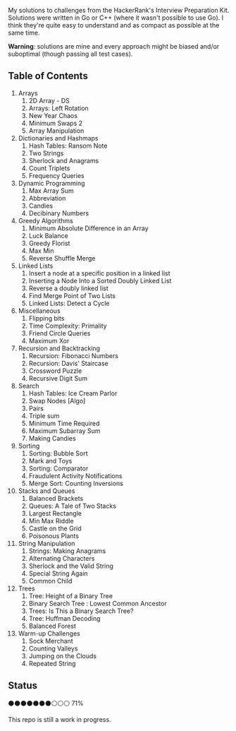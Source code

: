 My solutions to challenges from the HackerRank's Interview Preparation Kit.
Solutions were written in Go or C++ (where it wasn't possible to use Go).
I think they're quite easy to understand and as compact as possible at the same time.

**Warning**: solutions are mine and every approach might be biased and/or suboptimal (though passing all test cases).

## Table of Contents

1. Arrays
    1. 2D Array - DS
    2. Arrays: Left Rotation
    3. New Year Chaos
    4. Minimum Swaps 2
    5. Array Manipulation
2. Dictionaries and Hashmaps
    1. Hash Tables: Ransom Note
    2. Two Strings
    3. Sherlock and Anagrams
    4. Count Triplets
    5. Frequency Queries
3. Dynamic Programming
    1. Max Array Sum
    2. Abbreviation
    3. Candies
    4. Decibinary Numbers
4. Greedy Algorithms
    1. Minimum Absolute Difference in an Array
    2. Luck Balance
    3. Greedy Florist
    4. Max Min
    5. Reverse Shuffle Merge
5. Linked Lists
    1. Insert a node at a specific position in a linked list
    2. Inserting a Node Into a Sorted Doubly Linked List
    3. Reverse a doubly linked list
    4. Find Merge Point of Two Lists
    5. Linked Lists: Detect a Cycle
6. Miscellaneous
    1. Flipping bits
    2. Time Complexity: Primality
    3. Friend Circle Queries
    4. Maximum Xor
7. Recursion and Backtracking
    1. Recursion: Fibonacci Numbers
    2. Recursion: Davis' Staircase
    3. Crossword Puzzle
    4. Recursive Digit Sum
8. Search
    1. Hash Tables: Ice Cream Parlor
    2. Swap Nodes [Algo]
    3. Pairs
    4. Triple sum
    5. Minimum Time Required
    6. Maximum Subarray Sum
    7. Making Candies
9. Sorting
    1. Sorting: Bubble Sort
    2. Mark and Toys
    3. Sorting: Comparator
    4. Fraudulent Activity Notifications
    5. Merge Sort: Counting Inversions
10. Stacks and Queues
    1. Balanced Brackets
    2. Queues: A Tale of Two Stacks
    3. Largest Rectangle
    4. Min Max Riddle
    5. Castle on the Grid
    6. Poisonous Plants
11. String Manipulation
    1. Strings: Making Anagrams
    2. Alternating Characters
    3. Sherlock and the Valid String
    4. Special String Again
    5. Common Child
12. Trees
    1. Tree: Height of a Binary Tree
    2. Binary Search Tree : Lowest Common Ancestor
    3. Trees: Is This a Binary Search Tree?
    4. Tree: Huffman Decoding
    5. Balanced Forest
13. Warm-up Challenges
    1. Sock Merchant
    2. Counting Valleys
    3. Jumping on the Clouds
    4. Repeated String

## Status

⚫⚫⚫⚫⚫⚫⚫⚪⚪⚪ 71%

This repo is still a work in progress.
